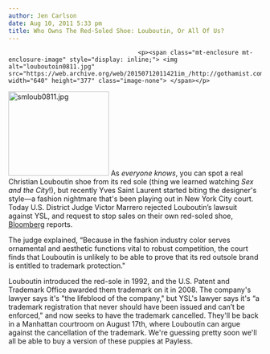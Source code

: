 ```yaml
---
author: Jen Carlson
date: Aug 10, 2011 5:33 pm
title: Who Owns The Red-Soled Shoe: Louboutin, Or All Of Us?
---
```


	
										<p><span class="mt-enclosure mt-enclosure-image" style="display: inline;"> <img alt="louboutoin0811.jpg" src="https://web.archive.org/web/20150712011421im_/http://gothamist.com/attachments/arts_jen/louboutoin0811.jpg" width="640" height="377" class="image-none"> </span></p>

<p><span class="mt-enclosure mt-enclosure-image" style="display: inline;"> <img alt="smloub0811.jpg" src="https://web.archive.org/web/20150712011421im_/http://gothamist.com/attachments/arts_jen/smloub0811.jpg" width="200" height="168" class="image-right"> </span>As <em>everyone knows</em>, you can spot a real Christian Louboutin shoe from its red sole (thing we learned watching <em>Sex and the City</em>!), but recently Yves Saint Laurent started biting the designer&apos;s style&#x2014;a fashion nightmare that&apos;s been playing out in New York City court. Today U.S. District Judge Victor Marrero rejected Louboutin&#x2019;s lawsuit against YSL, and request to stop sales on their own red-soled shoe, <a href="https://web.archive.org/web/20150712011421/http://www.bloomberg.com/news/2011-08-10/louboutin-loses-court-bid-to-block-yves-saint-laurent-red-sole-shoe-sales.html">Bloomberg</a> reports.</p>

<p>The judge explained, &#x201C;Because in the fashion industry color serves ornamental and aesthetic functions vital to robust competition, the court finds that Louboutin is unlikely to be able to prove that its red outsole brand is entitled to trademark protection.&quot;</p>

<p>Louboutin introduced the red-sole in 1992, and the U.S. Patent and Trademark Office awarded them trademark on it in 2008. The company&apos;s lawyer says it&apos;s &quot;the lifeblood of the company,&quot; but YSL&apos;s lawyer says it&apos;s &#x201C;a trademark registration that never should have been issued and can&#x2019;t be enforced,&quot; and now seeks to have the trademark cancelled. They&apos;ll be back in a Manhattan courtroom on August 17th, where Louboutin can argue against the cancellation of the trademark. We&apos;re guessing pretty soon we&apos;ll all be able to buy a version of these puppies at Payless.</p>					
										
									
				